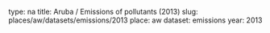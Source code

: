 type: na
title: Aruba / Emissions of pollutants (2013)
slug: places/aw/datasets/emissions/2013
place: aw
dataset: emissions
year: 2013
